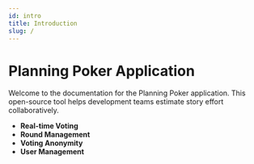 ```yaml
---
id: intro
title: Introduction
slug: /
---
```


# Planning Poker Application

Welcome to the documentation for the Planning Poker application. This open-source tool helps development teams estimate story effort collaboratively.

- **Real-time Voting**
- **Round Management**
- **Voting Anonymity**
- **User Management**
